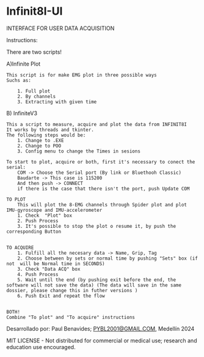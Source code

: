 # Infinit8I-UI

INTERFACE FOR USER DATA ACQUISITION

Instructions:

There are two scripts!

A)Infinite Plot

    This script is for make EMG plot in three possible ways
    Suchs as:
    
        1. Full plot
        2. By channels
        3. Extracting with given time


B) InfiniteV3

    This a script to measure, acquire and plot the data from INFINIT8I
    It works by threads and tkinter. 
    The following steps would be: 
        1. Change to .EXE 
        2. Change to POO  
        3. Config menu to change the Times in sesions

    To start to plot, acquire or both, first it's necessary to conect the serial:
        COM -> Choose the Serial port (By link or Bluethooh Classic)
        Baudarte -> This case is 115200
        And then push -> CONNECT
        if there is the case that there isn't the port, push Update COM

    TO PLOT
        This will plot the 8-EMG channels through Spider plot and plot IMU-gyroscope and IMU-accelerometer 
        1. Check  "Plot" box
        2. Push Process
        3. It's possible to stop the plot o resume it, by push the corresponding Button


    TO ACQUIRE
        1. Fulfill all the necesary data -> Name, Grip, Tag
        2. Choose between by sets or normal time by pushing "Sets" box (if not  will be Normal time in SECONDS)
        3. Check "Data ACQ" box
        4. Push Process
        5. Wait until the end (by pushing exit before the end, the software will not save the data) (The data will save in the same dossier, please change this in futher versions )
        6. Push Exit and repeat the flow


    BOTH!
    Combine "To plot" and "To acquire" instructions

   


Desarrollado por: Paul Benavides; PYBL2001@GMAIL.COM, Medellín 2024

MIT LICENSE - Not distributed for commercial or medical use; research and education use encouraged.


